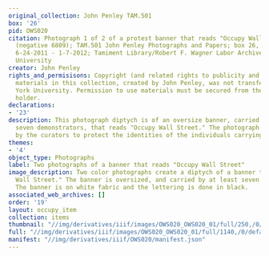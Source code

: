 ```yaml
---
original_collection: John Penley TAM.501
box: '26'
pid: OWS020
citation: Photograph 1 of 2 of a protest banner that reads "Occupy Wall Street," 2011
  (negative 6809); TAM.501 John Penley Photographs and Papers; box 26, folder Negatives
  6-24-2011 - 1-7-2012; Tamiment Library/Robert F. Wagner Labor Archives, New York
  University
creator: John Penley
rights_and_permisisons: Copyright (and related rights to publicity and privacy) to
  materials in this collection, created by John Penley, was not transferred to New
  York University. Permission to use materials must be secured from the copyright
  holder.
declarations:
- '23'
description: This photograph diptych is of an oversize banner, carried by at least
  seven demonstrators, that reads "Occupy Wall Street." The photograph has been cropped
  by the curators to protect the identities of the individuals carrying the banner.
themes:
- '4'
object_type: Photographs
label: Two photographs of a banner that reads "Occupy Wall Street"
image_description: Two color photographs create a diptych of a banner that reads "Occupy
  Wall Street." The banner is oversized, and carried by at least seven individuals.
  The banner is on white fabric and the lettering is done in black.
associated_web_archives: []
order: '19'
layout: occupy_item
collection: items
thumbnail: "//img/derivatives/iiif/images/OWS020_OWS020_01/full/250,/0/default.jpg"
full: "//img/derivatives/iiif/images/OWS020_OWS020_01/full/1140,/0/default.jpg"
manifest: "//img/derivatives/iiif/OWS020/manifest.json"
---
```

